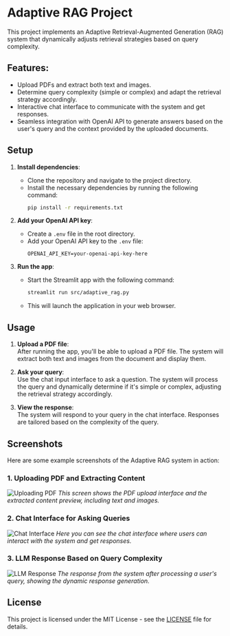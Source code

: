 # Adaptive RAG Project

This project implements an Adaptive Retrieval-Augmented Generation (RAG) system that dynamically adjusts retrieval strategies based on query complexity.

## Features:
- Upload PDFs and extract both text and images.
- Determine query complexity (simple or complex) and adapt the retrieval strategy accordingly.
- Interactive chat interface to communicate with the system and get responses.
- Seamless integration with OpenAI API to generate answers based on the user's query and the context provided by the uploaded documents.

## Setup

1. **Install dependencies**:
   - Clone the repository and navigate to the project directory.
   - Install the necessary dependencies by running the following command:
     ```bash
     pip install -r requirements.txt
     ```

2. **Add your OpenAI API key**:
   - Create a `.env` file in the root directory.
   - Add your OpenAI API key to the `.env` file:
     ```
     OPENAI_API_KEY=your-openai-api-key-here
     ```

3. **Run the app**:
   - Start the Streamlit app with the following command:
     ```bash
     streamlit run src/adaptive_rag.py
     ```

   - This will launch the application in your web browser.

## Usage
1. **Upload a PDF file**:  
   After running the app, you'll be able to upload a PDF file. The system will extract both text and images from the document and display them.

2. **Ask your query**:  
   Use the chat input interface to ask a question. The system will process the query and dynamically determine if it's simple or complex, adjusting the retrieval strategy accordingly.

3. **View the response**:  
   The system will respond to your query in the chat interface. Responses are tailored based on the complexity of the query.

## Screenshots

Here are some example screenshots of the Adaptive RAG system in action:

### 1. **Uploading PDF and Extracting Content**
   ![Uploading PDF](screenshots/upload_pdf.png)
   *This screen shows the PDF upload interface and the extracted content preview, including text and images.*

### 2. **Chat Interface for Asking Queries**
   ![Chat Interface](screenshots/upload_pdf.png)
   *Here you can see the chat interface where users can interact with the system and get responses.*

### 3. **LLM Response Based on Query Complexity**
   ![LLM Response](screenshots/upload_pdf.png)
   *The response from the system after processing a user's query, showing the dynamic response generation.*

## License
This project is licensed under the MIT License - see the [LICENSE](LICENSE) file for details.
